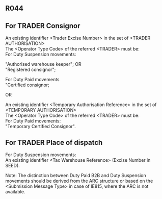 ## R044
For TRADER Consignor  
-----------------------------------  
An existing identifier &lt;Trader Excise Number&gt; in the set of &lt;TRADER AUTHORISATION&gt;  
The &lt;Operator Type Code&gt; of the referred &lt;TRADER&gt; must be:  
For Duty Suspension movements:  
   
"Authorised warehouse keeper"; OR  
"Registered consignor";  
   
For Duty Paid movements  
"Certified consignor;  
   
OR  
   
An existing identifier &lt;Temporary Authorisation Reference&gt; in the set of &lt;TEMPORARY AUTHORISATION&gt;  
The &lt;Operator Type Code&gt; of the referred &lt;TRADER&gt; must be:  
For Duty Paid movements:  
"Temporary Certified Consignor".  
   
For TRADER Place of dispatch  
------------------------------------------  
For Duty Suspension movements:  
An existing identifier &lt;Tax Warehouse Reference&gt; (Excise Number in SEED).  
   
Note: The distinction between Duty Paid B2B and Duty Suspension movements should be derived from the ARC structure or based on the &lt;Submission Message Type&gt; in case of IE815, where the ARC is not available.
